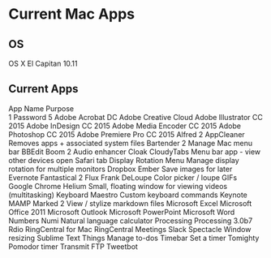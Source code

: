 # Current Mac Apps

## OS
OS X El Capitan 10.11

## Current Apps
App Name 						Purpose		
1 Password 5
Adobe Acrobat DC
Adobe Creative Cloud
Adobe Illustrator CC 2015
Adobe InDesign CC 2015
Adobe Media Encoder CC 2015
Adobe Photoshop CC 2015
Adobe Premiere Pro CC 2015
Alfred 2
AppCleaner						Removes apps + associated system files
Bartender 2 					Manage Mac menu bar
BBEdit
Boom 2 							Audio enhancer
Cloak
CloudyTabs 						Menu bar app - view other devices open Safari tab
Display Rotation Menu   		Manage display rotation for multiple monitors
Dropbox
Ember 							Save images for later
Evernote
Fantastical 2
Flux
Frank DeLoupe 					Color picker / loupe
GIFs 							
Google Chrome
Helium 							Small, floating window for viewing videos (multitasking)
Keyboard Maestro 				Custom keyboard commands
Keynote
MAMP
Marked 2 						View / stylize markdown files
Microsoft Excel
Microsoft Office 2011
Microsoft Outlook
Microsoft PowerPoint
Microsoft Word
Numbers
Numi 							Natural language calculator
Processing
Processing 3.0b7
Rdio
RingCentral for Mac
RingCentral Meetings
Slack
Spectacle						Window resizing
Sublime Text
Things  						Manage to-dos
Timebar 						Set a timer
Tomighty						Pomodor timer
Transmit						FTP
Tweetbot